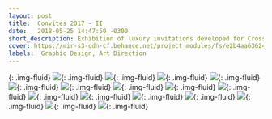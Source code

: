 ```yaml
---
layout: post
title:  Convites 2017 - II
date:   2018-05-25 14:47:50 -0300
short_description: Exhibition of luxury invitations developed for Cross Graduations in the year 2017.
cover: https://mir-s3-cdn-cf.behance.net/project_modules/fs/e2b4aa63624621.5ab7dc588621c.png
labels:  Graphic Design, Art Direction
---
```

{: .img-fluid}
![](https://mir-s3-cdn-cf.behance.net/project_modules/fs/8a1f0963624621.5ab7dc5888158.png){: .img-fluid}
![](https://mir-s3-cdn-cf.behance.net/project_modules/fs/ec347963624621.5ab7dc5888906.png){: .img-fluid}
![](https://mir-s3-cdn-cf.behance.net/project_modules/fs/eb755f63624621.5ab7dc5888c9e.png){: .img-fluid}
![](https://mir-s3-cdn-cf.behance.net/project_modules/fs/f2d45863624621.5ab7dc5888467.png){: .img-fluid}
![](https://mir-s3-cdn-cf.behance.net/project_modules/fs/46ccd563624621.5ab7dc5887ac3.png){: .img-fluid}
![](https://mir-s3-cdn-cf.behance.net/project_modules/fs/9e1e8363624621.5ab7dc588717d.png){: .img-fluid}
![](https://mir-s3-cdn-cf.behance.net/project_modules/fs/75691863624621.5ab7dc5889465.png){: .img-fluid}
![](https://mir-s3-cdn-cf.behance.net/project_modules/fs/02cc7f63624621.5ab7dc5887620.png){: .img-fluid}
![](https://mir-s3-cdn-cf.behance.net/project_modules/fs/6512a263624621.5ab7dc5887e4d.png){: .img-fluid}
![](https://mir-s3-cdn-cf.behance.net/project_modules/fs/6484a763624621.5ab7dc58898de.png){: .img-fluid}
![](https://mir-s3-cdn-cf.behance.net/project_modules/fs/66079063624621.5ab7dc5886533.png){: .img-fluid}
![](https://mir-s3-cdn-cf.behance.net/project_modules/fs/be527763624621.5ab7dc5886dd9.png){: .img-fluid}
![](https://mir-s3-cdn-cf.behance.net/project_modules/fs/ecb91663624621.5ab7dc58868f9.png){: .img-fluid}
![](https://mir-s3-cdn-cf.behance.net/project_modules/fs/f297b063624621.5ab7dc5889152.png){: .img-fluid}
![](https://mir-s3-cdn-cf.behance.net/project_modules/fs/e2b4aa63624621.5ab7dc588621c.png){: .img-fluid}
![](https://mir-s3-cdn-cf.behance.net/project_modules/fs/49ed3f63624621.5ab7dc5885ec4.png){: .img-fluid}



